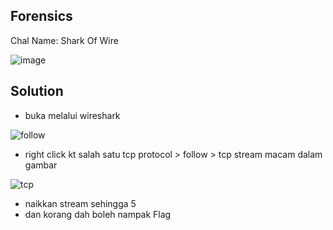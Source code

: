 ## Forensics
Chal Name: Shark Of Wire

![image](https://user-images.githubusercontent.com/23289982/204502132-3f1df8b6-5d9c-4094-b9c5-58e9317b6792.png)

## Solution
* buka melalui wireshark

![follow](https://user-images.githubusercontent.com/23289982/204503934-c42fb5e2-1d02-4bbc-a86a-5d1e1ff67735.png)

* right click kt salah satu tcp protocol > follow > tcp stream macam dalam gambar

![tcp](https://user-images.githubusercontent.com/23289982/204504165-d6c995fe-5070-49d8-a681-3572f8f43c86.png)


* naikkan stream sehingga 5
* dan korang dah boleh nampak Flag
